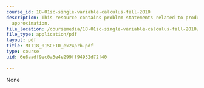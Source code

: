 ```yaml
---
course_id: 18-01sc-single-variable-calculus-fall-2010
description: This resource contains problem statements related to product of linear
  approximation.
file_location: /coursemedia/18-01sc-single-variable-calculus-fall-2010/6e8aadf9ec0a5e4e299ff94932d72f40_MIT18_01SCF10_ex24prb.pdf
file_type: application/pdf
layout: pdf
title: MIT18_01SCF10_ex24prb.pdf
type: course
uid: 6e8aadf9ec0a5e4e299ff94932d72f40

---
```

None